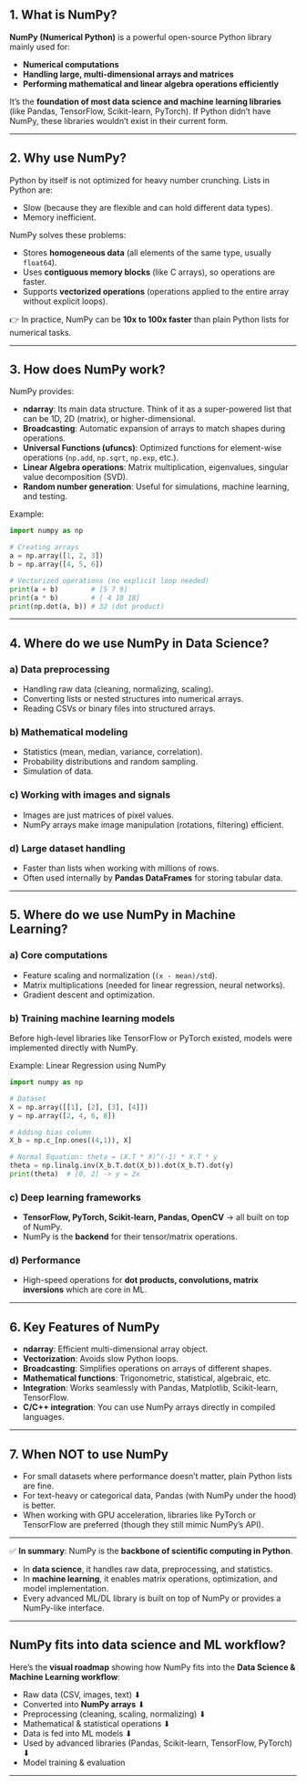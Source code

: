 ## 1. What is NumPy?

**NumPy (Numerical Python)** is a powerful open-source Python library mainly used for:

* **Numerical computations**
* **Handling large, multi-dimensional arrays and matrices**
* **Performing mathematical and linear algebra operations efficiently**

It’s the **foundation of most data science and machine learning libraries** (like Pandas, TensorFlow, Scikit-learn, PyTorch). If Python didn’t have NumPy, these libraries wouldn’t exist in their current form.

---

## 2. Why use NumPy?

Python by itself is not optimized for heavy number crunching. Lists in Python are:

* Slow (because they are flexible and can hold different data types).
* Memory inefficient.

NumPy solves these problems:

* Stores **homogeneous data** (all elements of the same type, usually `float64`).
* Uses **contiguous memory blocks** (like C arrays), so operations are faster.
* Supports **vectorized operations** (operations applied to the entire array without explicit loops).

👉 In practice, NumPy can be **10x to 100x faster** than plain Python lists for numerical tasks.

---

## 3. How does NumPy work?

NumPy provides:

* **ndarray**: Its main data structure. Think of it as a super-powered list that can be 1D, 2D (matrix), or higher-dimensional.
* **Broadcasting**: Automatic expansion of arrays to match shapes during operations.
* **Universal Functions (ufuncs)**: Optimized functions for element-wise operations (`np.add`, `np.sqrt`, `np.exp`, etc.).
* **Linear Algebra operations**: Matrix multiplication, eigenvalues, singular value decomposition (SVD).
* **Random number generation**: Useful for simulations, machine learning, and testing.

Example:

```python
import numpy as np

# Creating arrays
a = np.array([1, 2, 3])
b = np.array([4, 5, 6])

# Vectorized operations (no explicit loop needed)
print(a + b)        # [5 7 9]
print(a * b)        # [ 4 10 18]
print(np.dot(a, b)) # 32 (dot product)
```

---

## 4. Where do we use NumPy in Data Science?

### a) Data preprocessing

* Handling raw data (cleaning, normalizing, scaling).
* Converting lists or nested structures into numerical arrays.
* Reading CSVs or binary files into structured arrays.

### b) Mathematical modeling

* Statistics (mean, median, variance, correlation).
* Probability distributions and random sampling.
* Simulation of data.

### c) Working with images and signals

* Images are just matrices of pixel values.
* NumPy arrays make image manipulation (rotations, filtering) efficient.

### d) Large dataset handling

* Faster than lists when working with millions of rows.
* Often used internally by **Pandas DataFrames** for storing tabular data.

---

## 5. Where do we use NumPy in Machine Learning?

### a) Core computations

* Feature scaling and normalization (`(x - mean)/std`).
* Matrix multiplications (needed for linear regression, neural networks).
* Gradient descent and optimization.

### b) Training machine learning models

Before high-level libraries like TensorFlow or PyTorch existed, models were implemented directly with NumPy.

Example: Linear Regression using NumPy

```python
import numpy as np

# Dataset
X = np.array([[1], [2], [3], [4]])
y = np.array([2, 4, 6, 8])

# Adding bias column
X_b = np.c_[np.ones((4,1)), X]

# Normal Equation: theta = (X.T * X)^(-1) * X.T * y
theta = np.linalg.inv(X_b.T.dot(X_b)).dot(X_b.T).dot(y)
print(theta)  # [0, 2] -> y = 2x
```

### c) Deep learning frameworks

* **TensorFlow, PyTorch, Scikit-learn, Pandas, OpenCV** → all built on top of NumPy.
* NumPy is the **backend** for their tensor/matrix operations.

### d) Performance

* High-speed operations for **dot products, convolutions, matrix inversions** which are core in ML.

---

## 6. Key Features of NumPy

* **ndarray**: Efficient multi-dimensional array object.
* **Vectorization**: Avoids slow Python loops.
* **Broadcasting**: Simplifies operations on arrays of different shapes.
* **Mathematical functions**: Trigonometric, statistical, algebraic, etc.
* **Integration**: Works seamlessly with Pandas, Matplotlib, Scikit-learn, TensorFlow.
* **C/C++ integration**: You can use NumPy arrays directly in compiled languages.

---

## 7. When NOT to use NumPy

* For small datasets where performance doesn’t matter, plain Python lists are fine.
* For text-heavy or categorical data, Pandas (with NumPy under the hood) is better.
* When working with GPU acceleration, libraries like PyTorch or TensorFlow are preferred (though they still mimic NumPy’s API).

---

✅ **In summary**:
NumPy is the **backbone of scientific computing in Python**.

* In **data science**, it handles raw data, preprocessing, and statistics.
* In **machine learning**, it enables matrix operations, optimization, and model implementation.
* Every advanced ML/DL library is built on top of NumPy or provides a NumPy-like interface.

---

## NumPy fits into **data science and ML workflow**?

Here’s the **visual roadmap** showing how NumPy fits into the **Data Science & Machine Learning workflow**:

* Raw data (CSV, images, text)
  ⬇
* Converted into **NumPy arrays**
  ⬇
* Preprocessing (cleaning, scaling, normalizing)
  ⬇
* Mathematical & statistical operations
  ⬇
* Data is fed into ML models
  ⬇
* Used by advanced libraries (Pandas, Scikit-learn, TensorFlow, PyTorch)
  ⬇
* Model training & evaluation

---